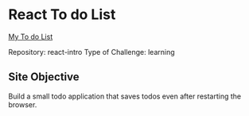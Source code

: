 # React To do List

[My To do List](https://cozy-sable-105a18.netlify.app)

Repository: react-intro
Type of Challenge: learning

## Site Objective

Build a small todo application that saves todos even after restarting the browser.
